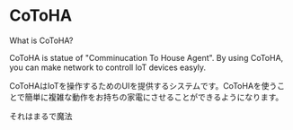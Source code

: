 # CoToHA

What is CoToHA?

CoToHA is statue of "Comminucation To House Agent".
By using CoToHA, you can make network to controll IoT devices easyly.

CoToHAはIoTを操作するためのUIを提供するシステムです。CoToHAを使うことで簡単に複雑な動作をお持ちの家電にさせることができるようになります。

それはまるで魔法